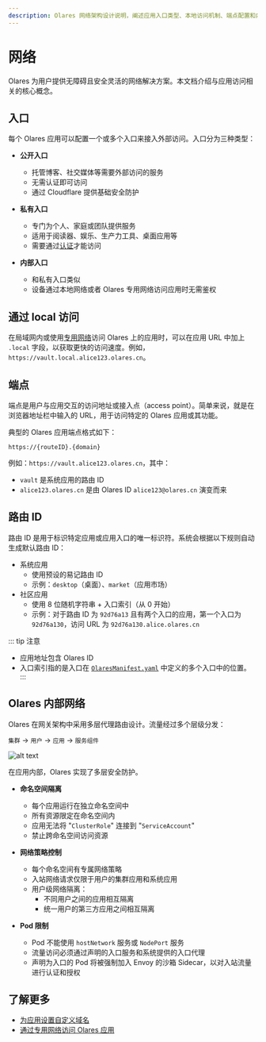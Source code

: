 ```yaml
---
description: Olares 网络架构设计说明，阐述应用入口类型、本地访问机制、端点配置和内部网络安全策略的基本原理。
---
```

# 网络

Olares 为用户提供无障碍且安全灵活的网络解决方案。本文档介绍与应用访问相关的核心概念。

## 入口

每个 Olares 应用可以配置一个或多个入口来接入外部访问。入口分为三种类型：

- **公开入口**

  - 托管博客、社交媒体等需要外部访问的服务
  - 无需认证即可访问
  - 通过 Cloudflare 提供基础安全防护

- **私有入口**

  - 专门为个人、家庭或团队提供服务
  - 适用于阅读器、娱乐、生产力工具、桌面应用等
  - 需要通过[认证](account.md#多因素认证mfa)才能访问

- **内部入口**
  - 和私有入口类似
  - 设备通过本地网络或者 Olares 专用网络访问应用时无需鉴权

## 通过 local 访问

在局域网内或使用[专用网络](../tasks/private-network.md)访问 Olares 上的应用时，可以在应用 URL 中加上 `.local` 字段，以获取更快的访问速度。例如，`https://vault.local.alice123.olares.cn`。

## 端点

端点是用户与应用交互的访问地址或接入点（access point）。简单来说，就是在浏览器地址栏中输入的 URL，用于访问特定的 Olares 应用或其功能。

典型的 Olares 应用端点格式如下：

    https://{routeID}.{domain}

例如：`https://vault.alice123.olares.cn`，其中：

- `vault` 是系统应用的路由 ID
- `alice123.olares.cn` 是由 Olares ID `alice123@olares.cn` 演变而来

## 路由 ID

路由 ID 是用于标识特定应用或应用入口的唯一标识符。系统会根据以下规则自动生成默认路由 ID：

- 系统应用
  - 使用预设的易记路由 ID
  - 示例：`desktop`（桌面）、`market`（应用市场）
- 社区应用
  - 使用 8 位随机字符串 + 入口索引（从 0 开始）
  - 示例：对于路由 ID 为 `92d76a13` 且有两个入口的应用，第一个入口为`92d76a130`，访问 URL 为 `92d76a130.alice.olares.cn`

::: tip 注意

- 应用地址包含 Olares ID
- 入口索引指的是入口在 [`OlaresManifest.yaml`](../../developer/develop/package/manifest.md) 中定义的多个入口中的位置。
  :::

## Olares 内部网络

Olares 在网关架构中采用多层代理路由设计。流量经过多个层级分发：

`集群` -> `用户` -> `应用` -> `服务组件`

![alt text](/images/overview/olares/image4.jpeg)

在应用内部，Olares 实现了多层安全防护。

- **命名空间隔离**

  - 每个应用运行在独立命名空间中
  - 所有资源限定在命名空间内
  - 应用无法将 "`ClusterRole`" 连接到 "`ServiceAccount`"
  - 禁止跨命名空间访问资源

- **网络策略控制**
  - 每个命名空间有专属网络策略
  - 入站网络请求仅限于用户的集群应用和系统应用
  - 用户级网络隔离：
    - 不同用户之间的应用相互隔离
    - 统一用户的第三方应用之间相互隔离
- **Pod 限制**
  - Pod 不能使用 `hostNetwork` 服务或 `NodePort` 服务
  - 流量访问必须通过声明的入口服务和系统提供的入口代理
  - 声明为入口的 Pod 将被强制加入 Envoy 的沙箱 Sidecar，以对入站流量进行认证和授权

## 了解更多

- [为应用设置自定义域名](../tasks/access-settings.md#自定义域名)
- [通过专用网络访问 Olares 应用](../tasks/private-network.md)
